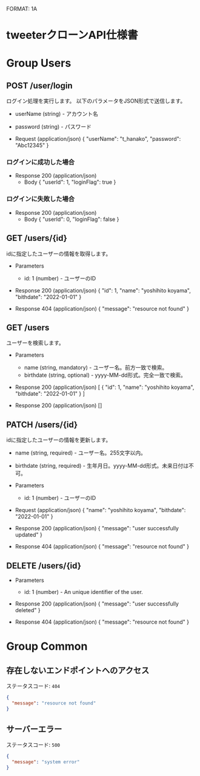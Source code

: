 FORMAT: 1A
# tweeterクローンAPI仕様書

# Group Users

## POST /user/login
ログイン処理を実行します。
以下のパラメータをJSON形式で送信します。

+ userName (string) - アカウント名
+ password (string) - パスワード

+ Request (application/json)
        {
          "userName": "t_hanako",
          "password": "Abc12345"
        }

### ログインに成功した場合
+ Response 200 (application/json)
  + Body
        {
          "userId": 1,
          "loginFlag": true
        }

### ログインに失敗した場合
+ Response 200 (application/json)
    + Body
      {
      "userId": 0,
      "loginFlag": false
      }
 
## GET /users/{id}

idに指定したユーザーの情報を取得します。

+ Parameters
  + id: 1 (number) - ユーザーのID


+ Response 200 (application/json)
        {
          "id": 1,
          "name": "yoshihito koyama",
          "bithdate": "2022-01-01"
        }

+ Response 404 (application/json)
        {
          "message": "resource not found"
        }

## GET /users

ユーザーを検索します。

+ Parameters
  + name (string, mandatory) - ユーザー名。前方一致で検索。
  + birthdate (string, optional) - yyyy-MM-dd形式。完全一致で検索。

+ Response 200 (application/json)
        [
          {
            "id": 1,
            "name": "yoshihito koyama",
            "bithdate": "2022-01-01"
          }
        ]

+ Response 200 (application/json)
        []


## PATCH /users/{id}

idに指定したユーザーの情報を更新します。
+ name (string, required) - ユーザー名。255文字以内。
+ birthdate (string, required) - 生年月日。yyyy-MM-dd形式。未来日付は不可。

+ Parameters
  + id: 1 (number) - ユーザーのID

+ Request (application/json)
        {
          "name": "yoshihito koyama",
          "bithdate": "2022-01-01"
        }

+ Response 200 (application/json)
        {
          "message": "user successfully updated"
        }

+ Response 404 (application/json)
        {
          "message": "resource not found"
        }

## DELETE /users/{id}

+ Parameters

  + id: 1 (number) - An unique identifier of the user.

+ Response 200 (application/json)
        {
          "message": "user successfully deleted"
        }

+ Response 404 (application/json)
        {
          "message": "resource not found"
        }

# Group Common

## 存在しないエンドポイントへのアクセス
ステータスコード: `404`
```json
{
  "message": "resource not found"
}
```

## サーバーエラー
ステータスコード: `500`
```json
{
  "message": "system error"
}
```

